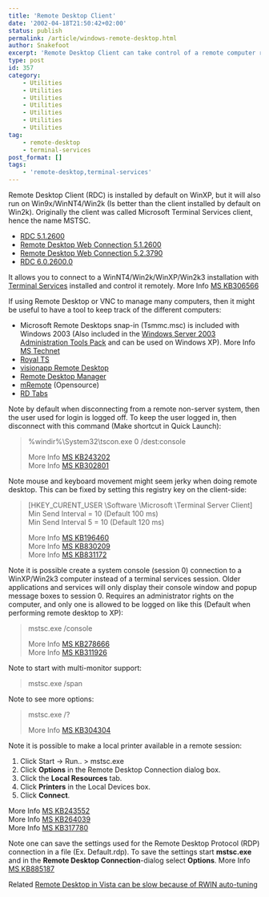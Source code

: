 ```yaml
---
title: 'Remote Desktop Client'
date: '2002-04-18T21:50:42+02:00'
status: publish
permalink: /article/windows-remote-desktop.html
author: Snakefoot
excerpt: 'Remote Desktop Client can take control of a remote computer running Microsoft Windows.'
type: post
id: 357
category:
    - Utilities
    - Utilities
    - Utilities
    - Utilities
    - Utilities
    - Utilities
    - Utilities
tag:
    - remote-desktop
    - terminal-services
post_format: []
tags:
    - 'remote-desktop,terminal-services'
---
```

Remote Desktop Client (RDC) is installed by default on WinXP, but it will also run on Win9x/WinNT4/Win2k (Is better than the client installed by default on Win2k). Originally the client was called Microsoft Terminal Services client, hence the name MSTSC.

- [RDC 5.1.2600](https://www.microsoft.com/downloads/details.aspx?FamilyID=80111f21-d48d-426e-96c2-08aa2bd23a49)
- [Remote Desktop Web Connection 5.1.2600](http://www.microsoft.com/downloads/details.aspx?FamilyID=469eee3a-45b4-4b40-b695-b678646a728b)
- [Remote Desktop Web Connection 5.2.3790](https://www.microsoft.com/downloads/details.aspx?familyid=E2FF8FB5-97FF-47BC-BACC-92283B52B310)
- [RDC 6.0.2600.0](http://support.microsoft.com/kb/925876)
 
 It allows you to connect to a WinNT4/Win2k/WinXP/Win2k3 installation with [Terminal Services](/article/winnt-services-termservice.html) installed and control it remotely. More Info [MS KB306566](http://support.microsoft.com?id=306566 "HOW TO: Connect Clients to Terminal Services By Using a Terminal Services Client in Windows 2000")  
  
 If using Remote Desktop or VNC to manage many computers, then it might be useful to have a tool to keep track of the different computers:
- Microsoft Remote Desktops snap-in (Tsmmc.msc) is included with Windows 2003 (Also included in the [Windows Server 2003 Administration Tools Pack](/article/winnt-resource-kit.html) and can be used on Windows XP). More Info [MS Technet](http://technet2.microsoft.com/windowsserver/en/library/a94f653f-d109-419f-9b1b-000be51f8dce1033.mspx)
- [Royal TS](http://code4ward.net/cs2/)
- [visionapp Remote Desktop](http://www.visionapp.com/111.0.html)
- [Remote Desktop Manager](http://www.devolutions.net/products/remotedesktopmanager.aspx)
- [mRemote](http://mremote.lostcharacters.net/wiki/) (Opensource)
- [RD Tabs](http://www.avianwaves.com/Tech/Tools/RDTabs/)
 
 Note by default when disconnecting from a remote non-server system, then the user used for login is logged off. To keep the user logged in, then disconnect with this command (Make shortcut in Quick Launch):
> %windir%\\System32\\tscon.exe 0 /dest:console  
>   
>  More Info [MS KB243202](http://support.microsoft.com/kb/243202 "Windows 2000 Terminal Services Session Management Tools [Q243202]")  
>  More Info [MS KB302801](http://support.microsoft.com/kb/302801 "The Use of Tscon.exe Can Leave a Previously-Locked Console Unlocked [Q302801]")

 Note mouse and keyboard movement might seem jerky when doing remote desktop. This can be fixed by setting this registry key on the client-side:
> \[HKEY\_CURENT\_USER \\Software \\Microsoft \\Terminal Server Client\]  
>  Min Send Interval = 10 (Default 100 ms)  
>  Min Send Interval 5 = 10 (Default 120 ms)  
>   
>  More Info [MS KB196460](http://support.microsoft.com/kb/196460 "Improving Mouse Movements in Terminal Server Applications [Q196460]")  
>  More Info [MS KB830209](http://support.microsoft.com/kb/830209 "Mouse Pointer Movement Is Not Smooth If You Use Microsoft Terminal Services Advanced Client 5.1 or Later [Q830209]")  
>  More Info [MS KB831172](http://support.microsoft.com/kb/831172 "Mouse pointer movement is not smooth in Microsoft Remote Desktop Connection [Q831172]")

 Note it is possible create a system console (session 0) connection to a WinXP/Win2k3 computer instead of a terminal services session. Older applications and services will only display their console window and popup message boxes to session 0. Requires an administrator rights on the computer, and only one is allowed to be logged on like this (Default when performing remote desktop to XP):
> mstsc.exe /console  
>   
>  More Info [MS KB278666](http://support.microsoft.com/kb/278666 "Error Message When You Try to Connect to a Terminal Server Computer [Q278666]")  
>  More Info [MS KB311926](http://support.microsoft.com/kb/311926 "You Cannot Use Mstsc.exe with the /CONSOLE Switch to Connect to a Console Session on a Windows 2000 Server-Based Computer [Q311926]")

 Note to start with multi-monitor support:
 > mstsc.exe /span

 Note to see more options:
> mstsc.exe /?  
>   
>  More Info [MS KB304304](http://support.microsoft.com/kb/304304 "Configuring the Remote Desktop Client to Connect to a Specific Port [Q304304]")

 Note it is possible to make a local printer available in a remote session:
1. Click Start -&gt; Run.. > mstsc.exe
2. Click **Options** in the Remote Desktop Connection dialog box.
3. Click the **Local Resources** tab.
4. Click **Printers** in the Local Devices box.
5. Click **Connect**.
 
 More Info [MS KB243552](http://support.microsoft.com/kb/243552 "How To Manually Add a Redirected Client Printer Using Terminal Services [Q243552]")  
 More Info [MS KB264039](http://support.microsoft.com/kb/264039 "Windows 2000 Terminal Services does not redirect network printers [Q264039]")  
 More Info [MS KB317780](http://support.microsoft.com/kb/317780 "How To Make a Local Printer Available During a Connection to a Remote Desktop in Windows XP Professional [Q317780]")  
  
 Note one can save the settings used for the Remote Desktop Protocol (RDP) connection in a file (Ex. Default.rdp). To save the settings start **mstsc.exe** and in the **Remote Desktop Connection**-dialog select **Options**. More Info [MS KB885187](http://support.microsoft.com/kb/885187 "Remote Desktop Protocol settings in Windows Server 2003 and in Windows XP [Q885187]")  
  
 Related [Remote Desktop in Vista can be slow because of RWIN auto-tuning](/article/vista-tcpip-auto-rwin.html)